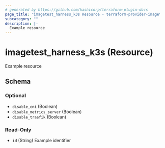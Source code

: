 ```yaml
---
# generated by https://github.com/hashicorp/terraform-plugin-docs
page_title: "imagetest_harness_k3s Resource - terraform-provider-imagetest"
subcategory: ""
description: |-
  Example resource
---
```


# imagetest_harness_k3s (Resource)

Example resource



<!-- schema generated by tfplugindocs -->
## Schema

### Optional

- `disable_cni` (Boolean)
- `disable_metrics_server` (Boolean)
- `disable_traefik` (Boolean)

### Read-Only

- `id` (String) Example identifier
